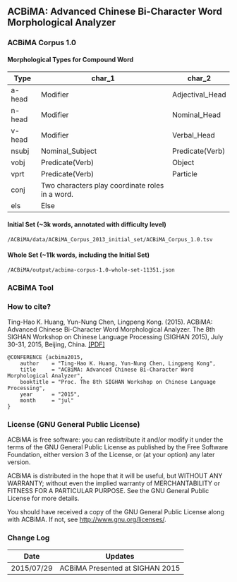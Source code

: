 ## ACBiMA: Advanced Chinese Bi-Character Word Morphological Analyzer

### ACBiMA Corpus 1.0

#### Morphological Types for Compound Word

|Type | char_1 | char_2|
|-----|--------|--------|
|a-head | Modifier | Adjectival_Head|
|n-head | Modifier | Nominal_Head|
|v-head | Modifier | Verbal_Head|
|nsubj | Nominal_Subject | Predicate(Verb)|
|vobj | Predicate(Verb) | Object|
|vprt | Predicate(Verb) | Particle|
|conj | Two characters play coordinate roles in a word.||
|els | Else||

#### Initial Set (~3k words, annotated with difficulty level)

```
/ACBiMA/data/ACBiMA_Corpus_2013_initial_set/ACBiMA_Corpus_1.0.tsv
```

#### Whole Set (~11k words, including the Initial Set)

```
/ACBiMA/output/acbima-corpus-1.0-whole-set-11351.json
```

### ACBiMA Tool

### How to cite?

Ting-Hao K. Huang, Yun-Nung Chen, Lingpeng Kong. (2015). ACBiMA: Advanced Chinese Bi-Character Word Morphological Analyzer. The 8th SIGHAN Workshop on Chinese Language Processing (SIGHAN 2015), July 30-31, 2015, Beijing, China. 
[[PDF]](http://www.cs.cmu.edu/~yvchen/doc/SIGHAN15_ACBiMA.pdf)

```
@CONFERENCE {acbima2015,
    author    = "Ting-Hao K. Huang, Yun-Nung Chen, Lingpeng Kong",
    title     = "ACBiMA: Advanced Chinese Bi-Character Word Morphological Analyzer",
    booktitle = "Proc. The 8th SIGHAN Workshop on Chinese Language Processing",
    year      = "2015",
    month     = "jul"
}
```
### License (GNU General Public License)

ACBiMA is free software: you can redistribute it and/or modify 
it under the terms of the GNU General Public License as published by
the Free Software Foundation, either version 3 of the License, or
(at your option) any later version.

ACBiMA is distributed in the hope that it will be useful,
but WITHOUT ANY WARRANTY; without even the implied warranty of
MERCHANTABILITY or FITNESS FOR A PARTICULAR PURPOSE.  See the
GNU General Public License for more details.

 You should have received a copy of the GNU General Public License
 along with ACBiMA.  If not, see <http://www.gnu.org/licenses/>.
 
### Change Log
 
Date | Updates
------------- | -------------
2015/07/29  | ACBiMA Presented at SIGHAN 2015
 
 